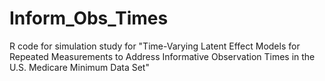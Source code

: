 # Inform_Obs_Times
R code for simulation study for "Time-Varying Latent Effect Models for Repeated Measurements to Address Informative Observation Times in the U.S. Medicare Minimum Data Set" 
